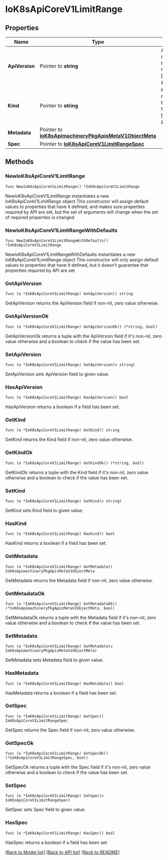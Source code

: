 # IoK8sApiCoreV1LimitRange

## Properties

Name | Type | Description | Notes
------------ | ------------- | ------------- | -------------
**ApiVersion** | Pointer to **string** | APIVersion defines the versioned schema of this representation of an object. Servers should convert recognized schemas to the latest internal value, and may reject unrecognized values. More info: https://git.k8s.io/community/contributors/devel/sig-architecture/api-conventions.md#resources | [optional] 
**Kind** | Pointer to **string** | Kind is a string value representing the REST resource this object represents. Servers may infer this from the endpoint the client submits requests to. Cannot be updated. In CamelCase. More info: https://git.k8s.io/community/contributors/devel/sig-architecture/api-conventions.md#types-kinds | [optional] 
**Metadata** | Pointer to [**IoK8sApimachineryPkgApisMetaV1ObjectMeta**](IoK8sApimachineryPkgApisMetaV1ObjectMeta.md) |  | [optional] 
**Spec** | Pointer to [**IoK8sApiCoreV1LimitRangeSpec**](IoK8sApiCoreV1LimitRangeSpec.md) |  | [optional] 

## Methods

### NewIoK8sApiCoreV1LimitRange

`func NewIoK8sApiCoreV1LimitRange() *IoK8sApiCoreV1LimitRange`

NewIoK8sApiCoreV1LimitRange instantiates a new IoK8sApiCoreV1LimitRange object
This constructor will assign default values to properties that have it defined,
and makes sure properties required by API are set, but the set of arguments
will change when the set of required properties is changed

### NewIoK8sApiCoreV1LimitRangeWithDefaults

`func NewIoK8sApiCoreV1LimitRangeWithDefaults() *IoK8sApiCoreV1LimitRange`

NewIoK8sApiCoreV1LimitRangeWithDefaults instantiates a new IoK8sApiCoreV1LimitRange object
This constructor will only assign default values to properties that have it defined,
but it doesn't guarantee that properties required by API are set

### GetApiVersion

`func (o *IoK8sApiCoreV1LimitRange) GetApiVersion() string`

GetApiVersion returns the ApiVersion field if non-nil, zero value otherwise.

### GetApiVersionOk

`func (o *IoK8sApiCoreV1LimitRange) GetApiVersionOk() (*string, bool)`

GetApiVersionOk returns a tuple with the ApiVersion field if it's non-nil, zero value otherwise
and a boolean to check if the value has been set.

### SetApiVersion

`func (o *IoK8sApiCoreV1LimitRange) SetApiVersion(v string)`

SetApiVersion sets ApiVersion field to given value.

### HasApiVersion

`func (o *IoK8sApiCoreV1LimitRange) HasApiVersion() bool`

HasApiVersion returns a boolean if a field has been set.

### GetKind

`func (o *IoK8sApiCoreV1LimitRange) GetKind() string`

GetKind returns the Kind field if non-nil, zero value otherwise.

### GetKindOk

`func (o *IoK8sApiCoreV1LimitRange) GetKindOk() (*string, bool)`

GetKindOk returns a tuple with the Kind field if it's non-nil, zero value otherwise
and a boolean to check if the value has been set.

### SetKind

`func (o *IoK8sApiCoreV1LimitRange) SetKind(v string)`

SetKind sets Kind field to given value.

### HasKind

`func (o *IoK8sApiCoreV1LimitRange) HasKind() bool`

HasKind returns a boolean if a field has been set.

### GetMetadata

`func (o *IoK8sApiCoreV1LimitRange) GetMetadata() IoK8sApimachineryPkgApisMetaV1ObjectMeta`

GetMetadata returns the Metadata field if non-nil, zero value otherwise.

### GetMetadataOk

`func (o *IoK8sApiCoreV1LimitRange) GetMetadataOk() (*IoK8sApimachineryPkgApisMetaV1ObjectMeta, bool)`

GetMetadataOk returns a tuple with the Metadata field if it's non-nil, zero value otherwise
and a boolean to check if the value has been set.

### SetMetadata

`func (o *IoK8sApiCoreV1LimitRange) SetMetadata(v IoK8sApimachineryPkgApisMetaV1ObjectMeta)`

SetMetadata sets Metadata field to given value.

### HasMetadata

`func (o *IoK8sApiCoreV1LimitRange) HasMetadata() bool`

HasMetadata returns a boolean if a field has been set.

### GetSpec

`func (o *IoK8sApiCoreV1LimitRange) GetSpec() IoK8sApiCoreV1LimitRangeSpec`

GetSpec returns the Spec field if non-nil, zero value otherwise.

### GetSpecOk

`func (o *IoK8sApiCoreV1LimitRange) GetSpecOk() (*IoK8sApiCoreV1LimitRangeSpec, bool)`

GetSpecOk returns a tuple with the Spec field if it's non-nil, zero value otherwise
and a boolean to check if the value has been set.

### SetSpec

`func (o *IoK8sApiCoreV1LimitRange) SetSpec(v IoK8sApiCoreV1LimitRangeSpec)`

SetSpec sets Spec field to given value.

### HasSpec

`func (o *IoK8sApiCoreV1LimitRange) HasSpec() bool`

HasSpec returns a boolean if a field has been set.


[[Back to Model list]](../README.md#documentation-for-models) [[Back to API list]](../README.md#documentation-for-api-endpoints) [[Back to README]](../README.md)


